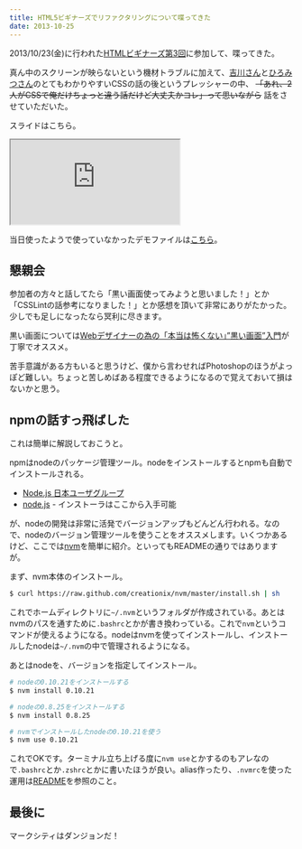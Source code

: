 ```yaml
---
title: HTML5ビギナーズでリファクタリングについて喋ってきた
date: 2013-10-25
---
```


2013/10/23(金)に行われた[HTMLビギナーズ第3回](http://atnd.org/events/44530)に参加して、喋ってきた。

真ん中のスクリーンが映らないという機材トラブルに加えて、[吉川さん](https://twitter.com/yoshikawa_t)と[ひろみつさん](https://twitter.com/hiromitsuuuuu)のとてもわかりやすいCSSの話の後というプレッシャーの中、 ~~「あれ、2人がCSSで俺だけちょっと違う話だけど大丈夫かコレ」って思いながら~~ 話をさせていただいた。

スライドはこちら。

<iframe loading="lazy" class="dropshadow speakerdeck-iframe" src="https://speakerdeck.com/player/876fcb001e760131f03e7e1022f85296" title="Brush up your Coding" allowfullscreen="true" style="aspect-ratio: 560 / 420;" data-ratio="1.3333333333333333"></iframe>

当日使ったようで使っていなかったデモファイルは[こちら](http://github.com/1000ch/brushup-sample)。

## 懇親会

参加者の方々と話してたら「黒い画面使ってみようと思いました！」とか「CSSLintの話参考になりました！」とか感想を頂いて非常にありがたかった。少しでも足しになったなら冥利に尽きます。

黒い画面については[Webデザイナーの為の「本当は怖くない」”黒い画面”入門](http://fjord.jp/tag/dont-be-afraid-kuroigamen)が丁寧でオススメ。

苦手意識がある方もいると思うけど、僕から言わせればPhotoshopのほうがよっぽど難しい。ちょっと苦しめばある程度できるようになるので覚えておいて損はないかと思う。

## npmの話すっ飛ばした

これは簡単に解説しておこうと。

npmはnodeのパッケージ管理ツール。nodeをインストールするとnpmも自動でインストールされる。

- [Node.js 日本ユーザグループ](http://nodejs.jp/)
- [node.js](http://nodejs.org/) - インストーラはここから入手可能

が、nodeの開発は非常に活発でバージョンアップもどんどん行われる。なので、nodeのバージョン管理ツールを使うことをオススメします。いくつかあるけど、ここでは[nvm](https://github.com/creationix/nvm)を簡単に紹介。といってもREADMEの通りではありますが。

まず、nvm本体のインストール。  

```bash
$ curl https://raw.github.com/creationix/nvm/master/install.sh | sh
```

これでホームディレクトリに`~/.nvm`というフォルダが作成されている。あとはnvmのパスを通すために`.bashrc`とかが書き換わっている。これで`nvm`というコマンドが使えるようになる。nodeはnvmを使ってインストールし、インストールしたnodeは`~/.nvm`の中で管理されるようになる。

あとはnodeを、バージョンを指定してインストール。  

```bash
# nodeの0.10.21をインストールする
$ nvm install 0.10.21

# nodeの0.8.25をインストールする
$ nvm install 0.8.25

# nvmでインストールしたnodeの0.10.21を使う
$ nvm use 0.10.21
```

これでOKです。ターミナル立ち上げる度に`nvm use`とかするのもアレなので`.bashrc`とか`.zshrc`とかに書いたほうが良い。alias作ったり、`.nvmrc`を使った運用は[README](https://github.com/creationix/nvm#usage)を参照のこと。

## 最後に

マークシティはダンジョンだ！
